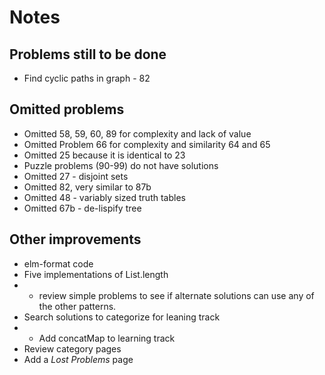 # Notes 

## Problems still to be done
* Find cyclic paths in graph - 82

## Omitted problems
* Omitted 58, 59, 60, 89 for complexity and lack of value
* Omitted Problem 66 for complexity and similarity 64 and 65
* Omitted 25 because it is identical to 23
* Puzzle problems (90-99) do not have solutions
* Omitted 27 - disjoint sets
* Omitted 82, very similar to 87b
* Omitted 48 - variably sized truth tables 
* Omitted 67b - de-lispify tree

## Other improvements
* elm-format code
* Five implementations of List.length
* * review simple problems to see if alternate solutions can use any of the other patterns.
* Search solutions to categorize for leaning track
* * Add concatMap to learning track
* Review category pages
* Add a *Lost Problems* page